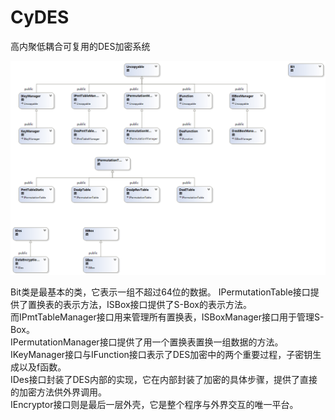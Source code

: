 CyDES
=====

高内聚低耦合可复用的DES加密系统  
  
  
![类视图](ClassDiagram.png)  
  
Bit类是最基本的类，它表示一组不超过64位的数据。
IPermutationTable接口提供了置换表的表示方法，ISBox接口提供了S-Box的表示方法。  
而IPmtTableManager接口用来管理所有置换表，ISBoxManager接口用于管理S-Box。  
IPermutationManager接口提供了用一个置换表置换一组数据的方法。  
IKeyManager接口与IFunction接口表示了DES加密中的两个重要过程，子密钥生成以及f函数。  
IDes接口封装了DES内部的实现，它在内部封装了加密的具体步骤，提供了直接的加密方法供外界调用。  
IEncryptor接口则是最后一层外壳，它是整个程序与外界交互的唯一平台。 
